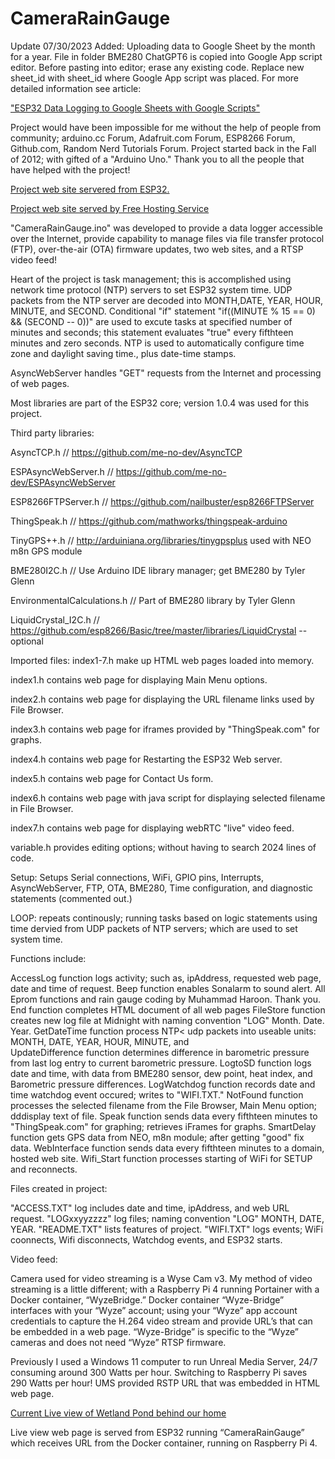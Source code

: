 # CameraRainGauge

Update 07/30/2023  Added: Uploading data to Google Sheet by the month for a year.
File in folder BME280 ChatGPT6 is copied into Google App script editor.  Before pasting into editor; erase any existing code.
Replace new sheet_id with sheet_id where Google App script was placed.  For more detailed information see article:

["ESP32 Data Logging to Google Sheets with Google Scripts"](https://iotdesignpro.com/articles/esp32-data-logging-to-google-sheets-with-google-scripts)

Project would have been impossible for me without the help of people from community; arduino.cc
Forum, Adafruit.com Forum, ESP8266 Forum, Github.com, Random Nerd Tutorials Forum.  Project started
back in the Fall of 2012; with gifted of a "Arduino Uno."  Thank you to all the people that have helped
with the project!

[Project web site servered from ESP32.](http://weather-3.ddns.net)

[Project web site served by Free Hosting Service](https://observeredweather.000webhostapp.com)   

"CameraRainGauge.ino" was developed to provide a data logger accessible over the Internet, provide
capability to manage files via file transfer protocol (FTP), over-the-air (OTA) firmware updates, two
web sites, and a RTSP video feed!

Heart of the project is task management; this is accomplished using network time protocol (NTP) servers
to set ESP32 system time.  UDP packets from the NTP server are decoded into MONTH,DATE, YEAR, HOUR, MINUTE,
and SECOND.  Conditional "if" statement "if((MINUTE % 15 == 0) && (SECOND -- 0))" are used to excute tasks
at specified number of minutes and seconds; this statement evaluates "true" every fifthteen minutes and zero
seconds.  NTP is used to automatically configure time zone and daylight saving time., plus date-time stamps.

AsyncWebServer handles "GET" requests from the Internet and processing of web pages.

Most libraries are part of the ESP32 core; version 1.0.4 was used for this project.

Third party libraries:   

AsyncTCP.h //  https://github.com/me-no-dev/AsyncTCP

ESPAsyncWebServer.h  //  https://github.com/me-no-dev/ESPAsyncWebServer

ESP8266FTPServer.h  //  https://github.com/nailbuster/esp8266FTPServer

ThingSpeak.h  //  https://github.com/mathworks/thingspeak-arduino

TinyGPS++.h  //  http://arduiniana.org/libraries/tinygpsplus  used with NEO m8n GPS module

BME280I2C.h  //  Use Arduino IDE library manager; get BME280 by Tyler Glenn

EnvironmentalCalculations.h  //  Part of BME280 library by Tyler Glenn

LiquidCrystal_I2C.h  //  https://github.com/esp8266/Basic/tree/master/libraries/LiquidCrystal --optional



Imported files:  index1-7.h make up HTML web pages loaded into memory.

index1.h contains web page for displaying Main Menu options.

index2.h contains web page for displaying the URL filename links used by File Browser.

index3.h contains web page for iframes provided by "ThingSpeak.com" for graphs.

index4.h contains web page for Restarting the ESP32 Web server.

index5.h contains web page for Contact Us form.

index6.h contains web page with java script for displaying selected filename in File Browser.

index7.h contains web page for displaying webRTC "live" video feed.


variable.h provides editing options; without having to search 2024 lines of code.

Setup:  Setups Serial connections, WiFi, GPIO pins, Interrupts, AsyncWebServer, FTP, OTA, BME280, Time
configuration, and diagnostic statements (commented out.)

LOOP:  repeats continously; running tasks based on logic statements using time dervied from UDP packets
of NTP servers; which are used to set system time.

Functions include:

AccessLog function logs activity; such as, ipAddress, requested web page, date and time of request.
Beep function enables Sonalarm to sound alert.
All Eprom functions and rain gauge coding by Muhammad Haroon.  Thank you.
End function completes HTML document of all web pages
FileStore function creates new log file at Midnight with naming convention "LOG" Month. Date. Year.
GetDateTime function process NTP< udp packets into useable units: MONTH, DATE, YEAR, HOUR, MINUTE, and  
UpdateDifference function determines difference in barometric pressure from last log entry to current barometric pressure.
LogtoSD function logs date and time, with data from BME280 sensor, dew point, heat index, and Barometric pressure differences.
LogWatchdog function records date and time watchdog event occured; writes to "WIFI.TXT."
NotFound function processes the selected filename from the File Browser, Main Menu option; dddisplay text of file.
Speak function sends data every fifthteen minutes to "ThingSpeak.com" for graphing; retrieves iFrames for graphs.
SmartDelay function gets GPS data from NEO, m8n module; after getting "good" fix data.
WebInterface function sends data every fifthteen minutes to a domain, hosted web site.
Wifi_Start function processes starting of WiFi for SETUP and reconnects.

Files created in project:

"ACCESS.TXT" log includes date and time, ipAddress, and web URL request.
"LOGxxyyzzzz" log files; naming convention "LOG" MONTH, DATE, YEAR.
"README.TXT" lists features of project.
"WIFI.TXT" logs events; WiFi coonnects, Wifi disconnects, Watchdog events, and ESP32 starts.

Video feed:

Camera used for video streaming is a Wyse Cam v3. My method of video streaming is a
little different; with a Raspberry Pi 4 running Portainer with a Docker container, 
“WyzeBridge.” Docker container “Wyze-Bridge” interfaces with your “Wyze” account; 
using your “Wyze” app account credentials to capture the H.264 video stream and 
provide URL’s that can be embedded in a web page. “Wyze-Bridge” is specific to the 
“Wyze” cameras and does not need “Wyze” RTSP firmware.

Previously I used a Windows 11 computer to run Unreal Media Server, 24/7 consuming
around 300 Watts per hour. Switching to Raspberry Pi saves 290 Watts per hour! UMS
provided RSTP URL that was embedded in HTML web page.

[Current Live view of Wetland Pond behind our home](http://wetlandpond.ddns.net)

Live view web page is served from ESP32 running “CameraRainGauge” which receives
URL from the Docker container, running on Raspberry Pi 4.
